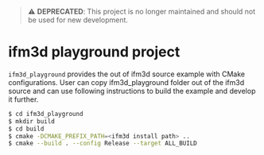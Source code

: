 > ⚠️ **DEPRECATED**: This project is no longer maintained and should not be used for new development.

# ifm3d playground project

`ifm3d_playground` provides the out of ifm3d source example with CMake configurations.
User can copy ifm3d_playground folder out of the ifm3d source and can use following instructions
to build the example and develop it further.

```bash
$ cd ifm3d_playground
$ mkdir build
$ cd build
$ cmake -DCMAKE_PREFIX_PATH=<ifm3d install path> ..
$ cmake --build . --config Release --target ALL_BUILD
```
